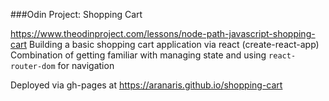 ###Odin Project: Shopping Cart

https://www.theodinproject.com/lessons/node-path-javascript-shopping-cart
Building a basic shopping cart application via react (create-react-app)
Combination of getting familiar with managing state and using  `react-router-dom` for navigation

Deployed via gh-pages at https://aranaris.github.io/shopping-cart